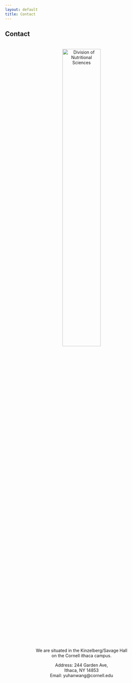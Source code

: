 ```yaml
---
layout: default
title: Contact
---
```


## Contact

<div style="text-align: center;">
    <img src="/ywanglab/imgs/DNS.jpeg" alt="Division of Nutritional Sciences" class="DNS-pic" style="width: 50%; height: auto; margin-top: 20px; border-radius: 0 !important; clip-path: none !important;">
    <p>We are situated in the Kinzelberg/Savage Hall <br>
    on the Cornell ithaca campus.
    </p>
    <p>Address: 244 Garden Ave, <br>
    Ithaca, NY 14853<br>
    Email: yuhanwang@cornell.edu</p>
</div>
